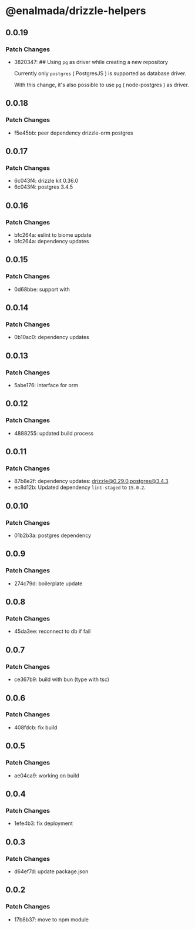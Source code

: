 # @enalmada/drizzle-helpers

## 0.0.19

### Patch Changes

- 3820347: ## Using `pg` as driver while creating a new repository

  Currently only `postgres` ( PostgresJS ) is supported as database driver.

  With this change, it's also possible to use `pg` ( node-postgres ) as driver.

## 0.0.18

### Patch Changes

- f5e45bb: peer dependency drizzle-orm postgres

## 0.0.17

### Patch Changes

- 6c043f4: drizzle kit 0.36.0
- 6c043f4: postgres 3.4.5

## 0.0.16

### Patch Changes

- bfc264a: eslint to biome update
- bfc264a: dependency updates

## 0.0.15

### Patch Changes

- 0d68bbe: support with

## 0.0.14

### Patch Changes

- 0b10ac0: dependency updates

## 0.0.13

### Patch Changes

- 5abe176: interface for orm

## 0.0.12

### Patch Changes

- 4888255: updated build process

## 0.0.11

### Patch Changes

- 87b8e2f: dependency updates: drizzle@0.29.0,postgres@3.4.3
- ec8d12b: Updated dependency `lint-staged` to `15.0.2`.

## 0.0.10

### Patch Changes

- 01b2b3a: postgres dependency

## 0.0.9

### Patch Changes

- 274c79d: boilerplate update

## 0.0.8

### Patch Changes

- 45da3ee: reconnect to db if fail

## 0.0.7

### Patch Changes

- ce367b9: build with bun (type with tsc)

## 0.0.6

### Patch Changes

- 408fdcb: fix build

## 0.0.5

### Patch Changes

- ae04ca9: working on build

## 0.0.4

### Patch Changes

- 1efe4b3: fix deployment

## 0.0.3

### Patch Changes

- d64ef7d: update package.json

## 0.0.2

### Patch Changes

- 17b8b37: move to npm module
